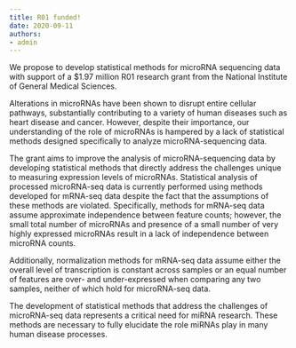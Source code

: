 ```yaml
---
title: R01 funded! 
date: 2020-09-11
authors:
- admin
---
```


We propose to develop statistical methods for microRNA sequencing data with support of a $1.97 million R01 research grant from the National Institute of General Medical Sciences.

<!--more-->

Alterations in microRNAs have been shown to disrupt entire cellular pathways, substantially contributing to a variety of human diseases such as heart disease and cancer. However, despite their importance, our understanding of the role of microRNAs is hampered by a lack of statistical methods designed specifically to analyze microRNA-sequencing data.

The grant aims to improve the analysis of microRNA-sequencing data by developing statistical methods that directly address the challenges unique to measuring expression levels of microRNAs. Statistical analysis of processed microRNA-seq data is currently performed using methods developed for mRNA-seq data despite the fact that the assumptions of these methods are violated. Specifically, methods for mRNA-seq data assume approximate independence between feature counts; however, the small total number of microRNAs and presence of a small number of very highly expressed microRNAs result in a lack of independence between microRNA counts.

Additionally, normalization methods for mRNA-seq data assume either the overall level of transcription is constant across samples or an equal number of features are over- and under-expressed when comparing any two samples, neither of which hold for microRNA-seq data.

The development of statistical methods that address the challenges of microRNA-seq data represents a critical need for miRNA research. These methods are necessary to fully elucidate the role miRNAs play in many human disease processes.